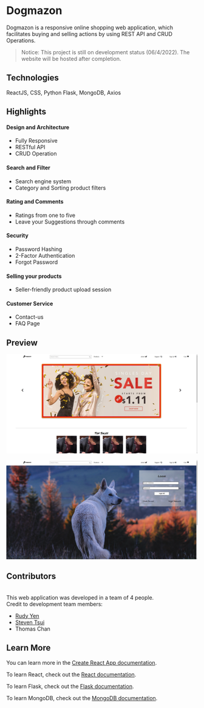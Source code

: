 # Dogmazon
Dogmazon is a responsive online shopping web application, which facilitates buying and selling actions by using REST API and CRUD Operations.
> Notice: This project is still on development status (06/4/2022). The website will be hosted after completion.
## Technologies
ReactJS, CSS, Python Flask, MongoDB, Axios
## Highlights
#### Design and Architecture
* Fully Responsive
* RESTful API
* CRUD Operation
#### Search and Filter
* Search engine system
* Category and Sorting product filters
#### Rating and Comments
* Ratings from one to five
* Leave your Suggestions through comments
#### Security
* Password Hashing
* 2-Factor Authentication
* Forgot Password
#### Selling your products
* Seller-friendly product upload session
#### Customer Service
* Contact-us
* FAQ Page

## Preview
![HOME PREVIEW](Preview/Preview1.png)

![LOGIN PREVIEW](Preview/Preview2.png)

## Contributors
<br>This web application was developed in a team of 4 people.
<br>Credit to development team members:
- [Rudy Yen](https://github.com/yenloned)
- [Steven Tsui](https://github.com/steventsui123)
- Thomas Chan

## Learn More

You can learn more in the [Create React App documentation](https://facebook.github.io/create-react-app/docs/getting-started).

To learn React, check out the [React documentation](https://reactjs.org/).

To learn Flask, check out the [Flask documentation](https://flask.palletsprojects.com/en/2.1.x/).

To learn MongoDB, check out the [MongoDB documentation](https://www.mongodb.com/docs/).
